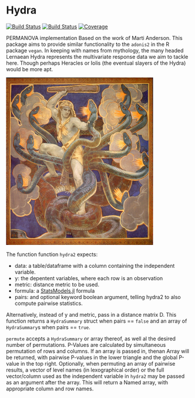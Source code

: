 # Hydra


[![Build Status](https://github.com/EvoArt/Hydra.jl/workflows/CI/badge.svg)](https://github.com/EvoArt/Hydra.jl/actions)
[![Build Status](https://ci.appveyor.com/api/projects/status/github/EvoArt/Hydra.jl?svg=true)](https://ci.appveyor.com/project/EvoArt/Hydra-jl)
[![Coverage](https://codecov.io/gh/EvoArt/Hydra.jl/branch/master/graph/badge.svg)](https://codecov.io/gh/EvoArt/Hydra.jl)

PERMANOVA implementation Based on the work of Marti Anderson. This package aims to provide similar functionality to the `adonis2` in the R package `vegan`. In keeping with names from mythology, the many headed Lernaean Hydra represents the multivariate response data we aim to tackle here. Though perhaps Heracles or Iolis (the eventual slayers of the Hydra) would be more apt.

<img src="https://github.com/EvoArt/Hydra/blob/master/docs/Sargent_Hercules.jpg" alt="drawing" width="400"/>

The function function `hydra2` expects:

*   data: a table/dataframe with a column containing the independent variable. 
*   y: the depentent variables, where each row is an observation
*   metric: distance metric to be used.
* formula: a [StatsModels.jl](https://juliastats.org/StatsModels.jl/stable/formula/) formula 
*    pairs: and optional keyword boolean argument, telling hydra2 to also compute pairwise statistics.

Alternatively, instead of y and metric, pass in a distance matrix D.
This function returns a `HydraSummary` struct when pairs == `false` and an array of `HydraSummary`s when pairs == `true`.

`permute` accepts a `HydraSummary` or array thereof, as well al the desired number of permutations. P-Values are calculated by simultaneous permutation of rows and columns. If an array is passed in, thenan Array will be returned, with pairwise P-values in the lower triangle and the global P-value in the top right. Optionally, when permuting an array of pairwise results, a vector of level names (in lexographical order) or the full vector/column used as the independent variable in `hydra2` may be passed as an argument after the array. This will return a Named array, with appropriate column and row names.

